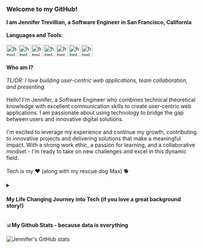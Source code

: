### Welcome to my GitHub!
**I am Jennifer Trevillian, a Software Engineer in San Francisco, California** 
\
\
**Languages and Tools:**
\
\
<img align="left" alt="html" width="30px" style="padding-right-10px;" src="https://cdn.jsdelivr.net/gh/devicons/devicon/icons/html5/html5-original.svg" />
<img align="left" alt="html" width="30px" style="padding-right-10px;" src="https://cdn.jsdelivr.net/gh/devicons/devicon/icons/css3/css3-original.svg" />
<img align="left" alt="html" width="30px" style="padding-right-10px;" src="https://cdn.jsdelivr.net/gh/devicons/devicon/icons/javascript/javascript-original.svg" />
<img align="left" alt="html" width="30px" style="padding-right-10px;" src="https://cdn.jsdelivr.net/gh/devicons/devicon/icons/react/react-original.svg" />
<img align="left" alt="html" width="30px" style="padding-right-10px;" src="https://cdn.jsdelivr.net/gh/devicons/devicon/icons/jest/jest-plain.svg" />
<img align="left" alt="html" width="30px" style="padding-right-10px;" src="https://cdn.jsdelivr.net/gh/devicons/devicon/icons/github/github-original.svg" />
<img align="left" alt="html" width="30px" style="padding-right-10px;" src="https://cdn.jsdelivr.net/gh/devicons/devicon/icons/canva/canva-original.svg" />
\
\
\
**Who am I?**
\
\
*TL/DR: I love building user-centric web applications, team collaboration, and presenting.* 
\
\
Hello! I'm Jennifer, a Software Engineer who combines technical theoretical knowledge with excellent communication skills
to create user-centric web applications. I am passionate about using technology to bridge the gap between users 
and innovative digital solutions. 
\
\
I'm excited to leverage my experience and continue my growth, contributing to innovative projects and delivering solutions 
that make a meaningful impact. With a strong work ethic, a passion for learning, and a collaborative mindset - 
I'm ready to take on new challenges and excel in this dynamic field.
\
\
Tech is my ❤️  (along with my rescue dog Max) 🐕
<details>
  <summary><h4>My Life Changing Journey into Tech  (if you love a great background story!)</h4></summary>
  I was a State of California Registered Dental Assistant who worked my way up through every role in the dental office to General Manager. 
  
  I was responsible for multiple locations for an oral surgery practice. I also owned and operated an incorporated small business. 
  
  
  During the pandemic I decided to take a leap of faith and bet on myself. While I loved helping others in dentristry - I also love
  bulding/creating things to understand how it works. I love Data. Data was something I took the initiative to leverage in my 
  Dental roles so I decided to explore Data by completing the Google Data Analytics Professional Certification. Unfortunately that 
  did not satisfy my love of creating/building things so I considered software engineering. I heard about the APP partnership
  with Anita B and Intuit and felt that would be such an amazing life-chaging experience so I applied. 
  
  **Imagine my excitement when I learned out of hundreds of applicants I was one of the chosen few!**
  
  The apprenticeship was split into two parts: the intensive learning phase and the apprenticeship phase. In the first half, the learning phase, 
  I worked hard to earn my full stack Tech Degree (Javascript, Node, React, Express, SQL). I forged meaningful friendships with 
  others in my cohort. For the apprenticeship phase I was thrilled to be placed on Prediction Service Team (AI/ML) as a Front End Engineer. 
  Through this experience I learned best practices during sprints while honing my skills in software development, testing, and end of sprint 
  code review presentations/demonstrations. This reinforced the importance of teamwork, effective communication, and adaptability in a fast-paced development environment. 
  *Within my short time with Intuit, I earned two awards: Customer Obsession and Courage.* 
   
  I love creating user centric web applications, knowing I am helping others. I enjoy design - not merely for asthetics but for the intentional 
  functionality written into the code working hard behind the scenes. I am actively learning every day - reinforcing and strengthening my 
  front and back end skills. I can best be described as a naturally curious person who asks questions and likes to explore the things I want to master.
  
  When I look back at who I was a year ago when I first started to who I am today? I have come a long way.
  
  I am so excited for where my tech journey leads next! 
  </details>
  
  
  
  
  
  📊**My Github Stats - because data is everything** 
  
  
  ![Jennifer's GitHub stats](https://github-readme-stats.vercel.app/api?username=jcptrevillian&theme=dark&show_icons=true)


